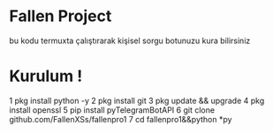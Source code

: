 # Fallen Project 
bu kodu termuxta çalıştırarak kişisel sorgu botunuzu kura bilirsiniz

# Kurulum !
1 pkg install python -y
2 pkg install git
3 pkg update && upgrade
4 pkg install openssl
5 pip install pyTelegramBotAPI
6 git clone github.com/FallenXSs/fallenpro1
7 cd fallenpro1&&python *py
